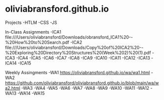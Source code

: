 # oliviabransford.github.io

Projects
-HTLM
-CSS
-JS


In-Class Assignments
-ICA1 file:///Users/oliviabransford/Downloads/obransford_ICA1%20--%20How%20to%20Search.pdf
-ICA2 file:///Users/oliviabransford/Downloads/Copy%20of%20ICA2%20--%20Exploring%20Directory%20Structures%20(Week%202)%20(1).pdf
-ICA3 
-ICA4
-ICA5
-ICA6
-ICA7
-ICA8
-ICA9
-ICA10
-ICA11
-ICA12
-ICA13
-ICA14
-ICA15



Weekly Assingments
-WA1 https://oliviabransford.github.io/wa/wa1.html
-WA2 https://github.com/oliviabransford/oliviabransford.github.io/blob/main/wa/wa2.html
-WA3
-WA4
-WA5
-WA6
-WA7
-WA8
-WA9
-WA10
-WA11
-WA12
-WA13
-WA14
-WA15